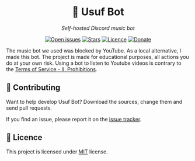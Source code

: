 <div class="myWrapper" align="center" markdown="1">

# :musical_note: Usuf Bot

*Self-hosted Discord music bot*

[![Open issues](https://img.shields.io/github/issues/zalimannard/usuf-bot)](https://github.com/zalimannard/usuf-bot)
[![Stars](https://img.shields.io/github/stars/zalimannard/usuf-bot)](https://github.com/zalimannard/usuf-bot)
[![Licence](https://img.shields.io/github/license/zalimannard/usuf-bot)](https://github.com/zalimannard/usuf-bot)
[![Donate](https://img.shields.io/badge/donate-(money)-blueviolet)](https://boosty.to/zalimannard)

</div>

The music bot we used was blocked by YouTube. As a local alternative, I made this bot. The project is made for educational purposes, all actions you do at your own risk. Using a bot to listen to Youtube videos is contrary to the [Terms of Service - II. Prohibitions](https://developers.google.com/youtube/terms/api-services-terms-of-service).

## :dancers: Contributing

Want to help develop Usuf Bot? Download the sources, change them and send pull requests.

If you find an issue, please report it on the [issue tracker](https://github.com/docker/compose/issues/new/choose).

## :pencil: Licence

This project is licensed under [MIT](https://github.com/zalimannard/usuf-bot/blob/main/LICENSE) license.
